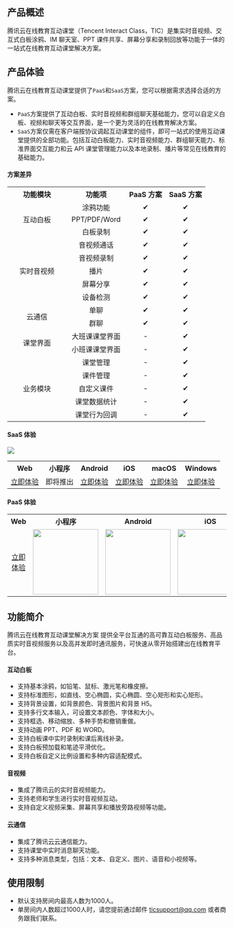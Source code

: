 ## 产品概述

腾讯云在线教育互动课堂（Tencent Interact Class，TIC）是集实时音视频、交互式白板涂鸦、IM 聊天室、PPT 课件共享、屏幕分享和录制回放等功能于一体的一站式在线教育互动课堂解决方案。

## 产品体验

腾讯云在线教育互动课堂提供了`PaaS`和`SaaS`方案，您可以根据需求选择合适的方案。

* `PaaS`方案提供了互动白板、实时音视频和群组聊天基础能力，您可以自定义白板、视频和聊天等交互界面，是一个更为灵活的在线教育解决方案。
* `SaaS`方案仅需在客户端按协议调起互动课堂的组件，即可一站式的使用互动课堂提供的全部功能。包括互动白板能力、实时音视频能力、群组聊天能力、标准界面交互能力和云 API 课堂管理能力以及本地录制、播片等常见在线教育的基础能力。

#### 方案差异

<table>
    <tr>
        <th width="120px" style="text-align:center">功能模块</th>
        <th width="120px" style="text-align:center">功能项</th>
        <th style="text-align:center">PaaS 方案</th>
        <th style="text-align:center">SaaS 方案</th>
    </tr>
    <tr>
        <td rowspan='3' style="text-align:center">互动白板</td>
        <td style="text-align:center">涂鸦功能</td>
        <td style="text-align:center">✔</td>
        <td style="text-align:center">✔</td>
    </tr>
    <tr>
        <td style="text-align:center">PPT/PDF/Word</td>
        <td style="text-align:center">✔</td>
        <td style="text-align:center">✔</td>
    </tr>
    <tr>
        <td style="text-align:center">白板录制</td>
        <td style="text-align:center">✔</td>
        <td style="text-align:center">✔</td>
    </tr>
    <tr>
        <td rowspan=5 style="text-align:center">实时音视频</td>
        <td style="text-align:center">音视频通话</td>
        <td style="text-align:center">✔</td>
        <td style="text-align:center">✔</td>
    </tr>
    <tr>
        <td style="text-align:center">音视频录制</td>
        <td style="text-align:center">✔</td>
        <td style="text-align:center">✔</td>
    </tr>
    <tr>
        <td style="text-align:center">播片</td>
        <td style="text-align:center">✔</td>
        <td style="text-align:center">✔</td>
    </tr>
    <tr>
        <td style="text-align:center">屏幕分享</td>
        <td style="text-align:center">✔</td>
        <td style="text-align:center">✔</td>
    </tr>
    <tr>
        <td style="text-align:center">设备检测</td>
        <td style="text-align:center">✔</td>
        <td style="text-align:center">✔</td>
    </tr>
    <tr>
    <td rowspan=2 style="text-align:center">云通信</td>
        <td style="text-align:center">单聊</td>
        <td style="text-align:center">✔</td>
        <td style="text-align:center">✔</td>
    </tr>
    <tr>
        <td style="text-align:center">群聊</td>
        <td style="text-align:center">✔</td>
        <td style="text-align:center">✔</td>
    </tr>
    <tr>
    <td rowspan=2 style="text-align:center">课堂界面</td>
        <td style="text-align:center">大班课课堂界面</td>
        <td style="text-align:center">-</td>
        <td style="text-align:center">✔</td>
    </tr>
    <tr>
        <td style="text-align:center">小班课课堂界面</td>
        <td style="text-align:center">-</td>
        <td style="text-align:center">✔</td>
    </tr>
    <tr>
        <td rowspan=5 style="text-align:center">业务模块</td>
        <td style="text-align:center">课堂管理</td>
        <td style="text-align:center">-</td>
        <td style="text-align:center">✔</td>
    </tr>
    <tr>
        <td style="text-align:center">课件管理</td>
        <td style="text-align:center">-</td>
        <td style="text-align:center">✔</td>
    </tr>
    <tr>
        <td style="text-align:center">自定义课件</td>
        <td style="text-align:center">-</td>
        <td style="text-align:center">✔</td>
    </tr>
    <tr>
        <td style="text-align:center">课堂数据统计</td>
        <td style="text-align:center">-</td>
        <td style="text-align:center">✔</td>
    </tr>
    <tr>
        <td style="text-align:center">课堂行为回调</td>
        <td style="text-align:center">-</td>
        <td style="text-align:center">✔</td>
    </tr>
</table>

#### SaaS 体验

![](https://main.qcloudimg.com/raw/ea3692fd322dbcc7d86c3fc3cc6d3c59.jpg)

<table>
    <tr>
        <th style="text-align:center">Web</th>
        <th style="text-align:center">小程序</th>
        <th style="text-align:center">Android</th>
        <th style="text-align:center">iOS</th>
        <th style="text-align:center">macOS</th>
        <th style="text-align:center">Windows</th>
    </tr>
    <tr>
        <td style="text-align:center"><a href="https://tedu.qcloudtrtc.com/">立即体验</a></td>
        <td style="text-align:center">即将推出</td>
        <td style="text-align:center"><a href="https://sj.qq.com/myapp/detail.htm?apkName=com.tencent.ticsaas.demo">立即体验</a></td>
        <td style="text-align:center"><a href="https://www.pgyer.com/QEpl">立即体验</a></td>
        <td style="text-align:center"><a href="http://dldir1.qq.com/hudongzhibo/Saas/TClass_Demo.dmg">立即体验</a></td>
        <td style="text-align:center"><a href="http://dldir1.qq.com/hudongzhibo/Saas/TClass_Setup_Demo.exe">立即体验</a></td>
    </tr>
</table>

#### PaaS 体验

<table>
    <tr>
        <th style="text-align:center">Web</th>
        <th style="text-align:center">小程序</th>
        <th style="text-align:center">Android</th>
        <th style="text-align:center">iOS</th>
        <th style="text-align:center">macOS</th>
        <th style="text-align:center">Windows</th>
    </tr>
    <tr>
        <td style="text-align:center"><a href="https://tic-demo-1259648581.cos.ap-shanghai.myqcloud.com/index.html">立即体验</a></td>
        <td style="text-align:center"><img src="https://main.qcloudimg.com/raw/b660a6c57aecebf6a0c749a1daf8532a.jpg" width="150"/></td>
        <td style="text-align:center"><img src="https://main.qcloudimg.com/raw/cd2145e71c50374ddafae1714ee9f6e8.png" width="150"/></td>
        <td style="text-align:center"><img src="https://main.qcloudimg.com/raw/1e40ee772f79317b14a0a55587343ae7.png" width="150"/></td>
        <td style="text-align:center"><a href="https://tic-res-1259648581.file.myqcloud.com/demo/tic/TICDemo_Mac.zip">立即体验</a></td>
        <td style="text-align:center"><a href="https://tic-res-1259648581.file.myqcloud.com/demo/tic/TICDemo_Windows.zip">立即体验</a></td>
    </tr>
</table>

## 功能简介

腾讯云在线教育互动课堂解决方案 提供全平台互通的高可靠互动白板服务、高品质实时音视频服务以及高并发即时通讯服务，可快速从零开始搭建出在线教育平台。

#### 互动白板

* 支持基本涂鸦，如铅笔、鼠标、激光笔和橡皮擦。
* 支持标准图形，如直线、空心椭圆，实心椭圆、空心矩形和实心矩形。
* 支持背景设置，如背景颜色、背景图片和背景 H5。
* 支持多行文本输入，可设置文本颜色、字体和大小。
* 支持框选、移动缩放、多种手势和撤销重做。
* 支持动画 PPT、PDF 和 WORD。
* 支持白板课中实时录制和课后离线补录。
* 支持白板预加载和笔迹平滑优化。
* 支持白板自定义比例设置和多种内容适配模式。

#### 音视频

* 集成了腾讯云的实时音视频能力。
* 支持老师和学生进行实时音视频互动。
* 支持自定义视频采集、屏幕共享和播放旁路视频等功能。

#### 云通信

* 集成了腾讯云云通信能力。
* 支持课堂中实时消息聊天功能。
* 支持多种消息类型，包括：文本、自定义、图片、语音和小视频等。

## 使用限制

* 默认支持房间内最高人数为1000人。
* 单房间内人数超过1000人时，请您提前通过邮件 ticsupport@qq.com 或者商务跟我们联系。

